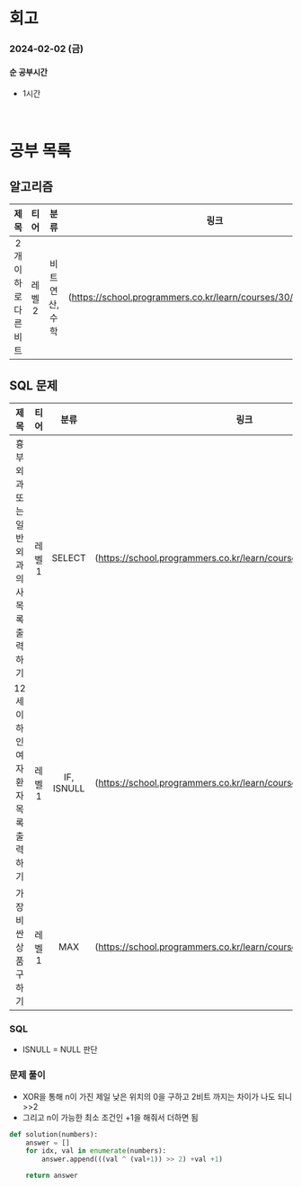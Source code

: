 # 회고

### 2024-02-02 (금)

#### 순 공부시간

- 1시간

<br>

# 공부 목록

## 알고리즘

|         제목         |  티어  |      분류       |                               링크                                |
| :------------------: | :----: | :-------------: | :---------------------------------------------------------------: |
| 2개 이하로 다른 비트 | 레벨 2 | 비트 연산, 수학 | (https://school.programmers.co.kr/learn/courses/30/lessons/77885) |

## SQL 문제

|                   제목                    |  티어  |    분류    |                                링크                                |
| :---------------------------------------: | :----: | :--------: | :----------------------------------------------------------------: |
| 흉부외과 또는 일반외과 의사 목록 출력하기 | 레벨 1 |   SELECT   | (https://school.programmers.co.kr/learn/courses/30/lessons/132203) |
|    12세 이하인 여자 환자 목록 출력하기    | 레벨 1 | IF, ISNULL | (https://school.programmers.co.kr/learn/courses/30/lessons/132201) |
|           가장 비싼 상품 구하기           | 레벨 1 |    MAX     | (https://school.programmers.co.kr/learn/courses/30/lessons/131697) |

### SQL

- ISNULL = NULL 판단

### 문제 풀이

- XOR을 통해 n이 가진 제일 낮은 위치의 0을 구하고 2비트 까지는 차이가 나도 되니 >>2
- 그리고 n이 가능한 최소 조건인 +1을 해줘서 더하면 됨

```Python
def solution(numbers):
    answer = []
    for idx, val in enumerate(numbers):
        answer.append(((val ^ (val+1)) >> 2) +val +1)

    return answer
```
